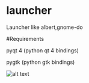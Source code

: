 # launcher
Launcher like albert,gnome-do

#Requirements


pyqt 4 (python qt 4 bindings)

pygtk (python gtk bindings)

![alt text](https://cloud.githubusercontent.com/assets/15548633/26030664/35b529d2-3816-11e7-9287-a5b855b50a10.gif)
